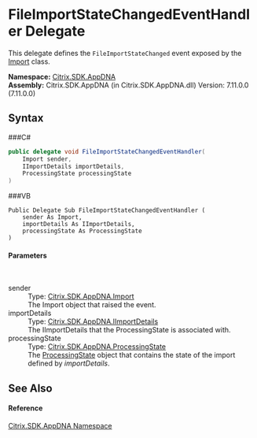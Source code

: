 # FileImportStateChangedEventHandler Delegate
 

This delegate defines the `FileImportStateChanged` event exposed by the <a href="T_Citrix_SDK_AppDNA_Import">Import</a> class.

**Namespace:**&nbsp;<a href="N_Citrix_SDK_AppDNA">Citrix.SDK.AppDNA</a><br />**Assembly:**&nbsp;Citrix.SDK.AppDNA (in Citrix.SDK.AppDNA.dll) Version: 7.11.0.0 (7.11.0.0)

## Syntax

###C#
```csharp
public delegate void FileImportStateChangedEventHandler(
	Import sender,
	IImportDetails importDetails,
	ProcessingState processingState
)
```

###VB
```vbnet
Public Delegate Sub FileImportStateChangedEventHandler ( 
	sender As Import,
	importDetails As IImportDetails,
	processingState As ProcessingState
)
```


#### Parameters
&nbsp;<dl><dt>sender</dt><dd>Type: <a href="T_Citrix_SDK_AppDNA_Import">Citrix.SDK.AppDNA.Import</a><br />The Import object that raised the event.</dd><dt>importDetails</dt><dd>Type: <a href="T_Citrix_SDK_AppDNA_IImportDetails">Citrix.SDK.AppDNA.IImportDetails</a><br />The IImportDetails that the ProcessingState is associated with.</dd><dt>processingState</dt><dd>Type: <a href="T_Citrix_SDK_AppDNA_ProcessingState">Citrix.SDK.AppDNA.ProcessingState</a><br />The <a href="T_Citrix_SDK_AppDNA_ProcessingState">ProcessingState</a> object that contains the state of the import defined by *importDetails*.</dd></dl>

## See Also


#### Reference
<a href="N_Citrix_SDK_AppDNA">Citrix.SDK.AppDNA Namespace</a><br />